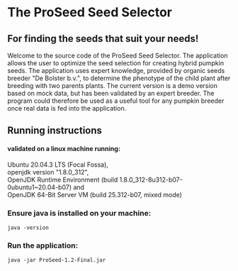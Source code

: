 # The ProSeed Seed Selector
## For finding the seeds that suit your needs!

Welcome to the source code of the ProSeed Seed Selector. The application allows the user to optimize the seed selection for creating hybrid pumpkin seeds. 
The application uses expert knowledge, provided by organic seeds breeder "De Bolster b.v.", to determine the phenotype of the child plant after 
breeding with two parents plants. The current version is a demo version based on mock data, but has been validated by an expert breeder. The program 
could therefore be used as a useful tool for any pumpkin breeder once real data is fed into the application. 

## Running instructions 
#### validated on a linux machine running: 
Ubuntu 20.04.3 LTS (Focal Fossa), \
openjdk version "1.8.0_312",\
OpenJDK Runtime Environment (build 1.8.0_312-8u312-b07-0ubuntu1~20.04-b07) and\
OpenJDK 64-Bit Server VM (build 25.312-b07, mixed mode)


### Ensure java is installed on your machine:
`java -version`

### Run the application:
`java -jar ProSeed-1.2-Final.jar`


